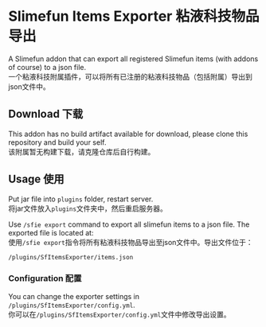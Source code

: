# Slimefun Items Exporter 粘液科技物品导出

A Slimefun addon that can export all registered Slimefun items (with addons of course) to a json file.  
一个粘液科技附属插件，可以将所有已注册的粘液科技物品（包括附属）导出到json文件中。

## Download 下载

This addon has no build artifact available for download, please clone this repository and build your self.  
该附属暂无构建下载，请克隆仓库后自行构建。

## Usage 使用

Put jar file into `plugins` folder, restart server.  
将jar文件放入`plugins`文件夹中，然后重启服务器。

Use `/sfie export` command to export all slimefun items to a json file. The exported file is located at:  
使用`/sfie export`指令将所有粘液科技物品导出至json文件中。导出文件位于：

```
/plugins/SfItemsExporter/items.json
```

### Configuration 配置

You can change the exporter settings in `/plugins/SfItemsExporter/config.yml`.  
你可以在`/plugins/SfItemsExporter/config.yml`文件中修改导出设置。
